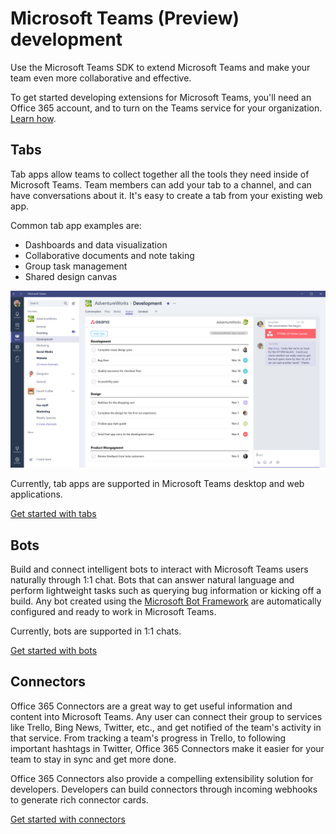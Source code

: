 ﻿# Microsoft Teams (Preview) development

Use the Microsoft Teams SDK to extend Microsoft Teams and make your team even more collaborative and effective.

To get started developing extensions for Microsoft Teams, you'll need an Office 365 account, and to turn on the Teams service for your organization. [Learn how](setup.md).

## Tabs

Tab apps allow teams to collect together all the tools they need inside of Microsoft Teams.  Team members can add your tab to a channel, and can have conversations about it. It's easy to create a tab from your existing web app.

Common tab app examples are:

* Dashboards and data visualization
* Collaborative documents and note taking
* Group task management
* Shared design canvas

!["Example of a tab app showing data, alongside a conversation about the tab data"](images/tab_example.png)

Currently, tab apps are supported in Microsoft Teams desktop and web applications.

[Get started with tabs](gettingstarted.md)

## Bots

Build and connect intelligent bots to interact with Microsoft Teams users naturally through 1:1 chat. Bots that can answer natural language and perform lightweight tasks such as querying bug information or kicking off a build.​ Any bot created using the [Microsoft Bot Framework](https://dev.botframework.com/) are automatically configured and ready to work in Microsoft Teams.

Currently, bots are supported in 1:1 chats.

[Get started with bots](bots.md)

## Connectors

Office 365 Connectors are a great way to get useful information and content into Microsoft Teams. Any user can connect their group to services like Trello, Bing News, Twitter, etc., and get notified of the team's activity in that service. From tracking a team's progress in Trello, to following important hashtags in Twitter, Office 365 Connectors make it easier for your team to stay in sync and get more done.

Office 365 Connectors also provide a compelling extensibility solution for developers. Developers can build connectors through incoming webhooks to generate rich connector cards.

[Get started with connectors](connectors.md)


	
	




